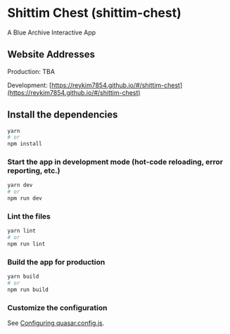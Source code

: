 # Shittim Chest (shittim-chest)

A Blue Archive Interactive App

## Website Addresses

Production: TBA

Development: [https://reykim7854.github.io/#/shittim-chest](https://reykim7854.github.io/#/shittim-chest)

## Install the dependencies

```bash
yarn
# or
npm install
```

### Start the app in development mode (hot-code reloading, error reporting, etc.)

```bash
yarn dev
# or
npm run dev
```

### Lint the files

```bash
yarn lint
# or
npm run lint
```

### Build the app for production

```bash
yarn build
# or
npm run build
```

### Customize the configuration

See [Configuring quasar.config.js](https://v2.quasar.dev/quasar-cli-vite/quasar-config-js).
